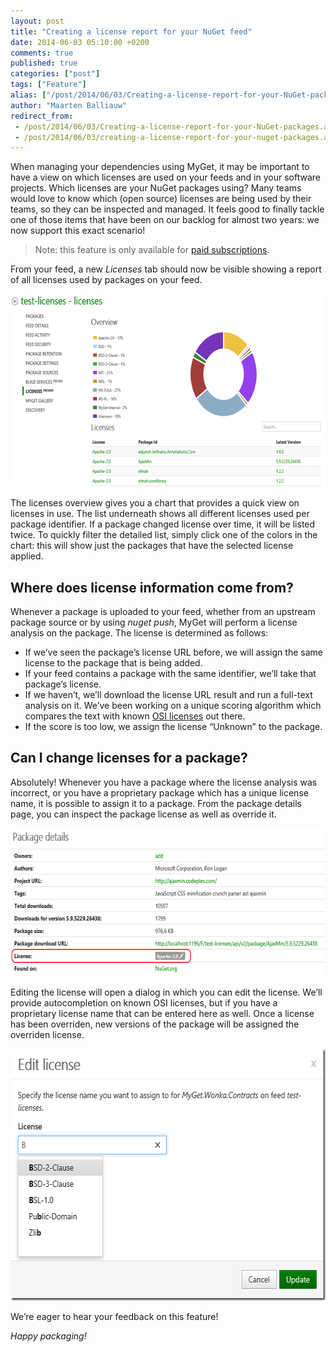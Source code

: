 ```yaml
---
layout: post
title: "Creating a license report for your NuGet feed"
date: 2014-06-03 05:10:00 +0200
comments: true
published: true
categories: ["post"]
tags: ["Feature"]
alias: ["/post/2014/06/03/Creating-a-license-report-for-your-NuGet-packages.aspx", "/post/2014/06/03/creating-a-license-report-for-your-nuget-packages.aspx"]
author: "Maarten Balliauw"
redirect_from:
 - /post/2014/06/03/Creating-a-license-report-for-your-NuGet-packages.aspx.html
 - /post/2014/06/03/creating-a-license-report-for-your-nuget-packages.aspx.html
---
```


<p>When managing your dependencies using MyGet, it may be important to have a view on which licenses are used on your feeds and in your software projects. Which licenses are your NuGet packages using? Many teams would love to know which (open source) licenses are being used by their teams, so they can be inspected and managed. It feels good to finally tackle one of those items that have been on our backlog for almost two years: we now support this exact scenario!</p> 

<blockquote> <p>Note: this feature is only available for <a href="https://www.myget.org/plans">paid subscriptions</a>.</p>

</blockquote>

 <p>From your feed, a new <em>Licenses</em> tab should now be visible showing a report of all licenses used by packages on your feed.</p> <p><a href="/images/image_100.png"><img width="640" height="309" title="NuGet license analysis report" style="border: 0px currentColor; border-image: none; padding-top: 0px; padding-right: 0px; padding-left: 0px; display: inline; background-image: none;" alt="NuGet license analysis report" src="/images/image_thumb_98.png" border="0"></a></p> <p>The licenses overview gives you a chart that provides a quick view on licenses in use. The list underneath shows all different licenses used per package identifier. If a package changed license over time, it will be listed twice. To quickly filter the detailed list, simply click one of the colors in the chart: this will show just the packages that have the selected license applied.</p> <h2>Where does license information come from?</h2> <p>Whenever a package is uploaded to your feed, whether from an upstream package source or by using <em>nuget push</em>, MyGet will perform a license analysis on the package. The license is determined as follows:</p> <ul> <li>If we’ve seen the package’s license URL before, we will assign the same license to the package that is being added.</li> <li>If your feed contains a package with the same identifier, we’ll take that package’s license.</li> <li>If we haven’t, we’ll download the license URL result and run a full-text analysis on it. We’ve been working on a unique scoring algorithm which compares the text with known <a href="http://opensource.org/licenses/">OSI licenses</a> out there.</li> <li>If the score is too low, we assign the license “Unknown” to the package.</li></ul> <h2></h2> <h2>Can I change licenses for a package?</h2> <p>Absolutely! Whenever you have a package where the license analysis was incorrect, or you have a proprietary package which has a unique license name, it is possible to assign it to a package. From the package details page, you can inspect the package license as well as override it.</p> <p><a href="/images/image_101.png"><img width="640" height="237" title="View individual package license" style="border: 0px currentColor; border-image: none; padding-top: 0px; padding-right: 0px; padding-left: 0px; display: inline; background-image: none;" alt="View individual package license" src="/images/image_thumb_99.png" border="0"></a></p> <p>Editing the license will open a dialog in which you can edit the license. We’ll provide autocompletion on known OSI licenses, but if you have a proprietary license name that can be entered here as well. Once a license has been overriden, new versions of the package will be assigned the overriden license.</p> <p><a href="/images/image_102.png"><img width="601" height="403" title="Override NuGet package license" style="border: 0px currentColor; border-image: none; padding-top: 0px; padding-right: 0px; padding-left: 0px; display: inline; background-image: none;" alt="Override NuGet package license" src="/images/image_thumb_100.png" border="0"></a></p> <p>We’re eager to hear your feedback on this feature!</p> <p><em>Happy packaging!</em></p>



